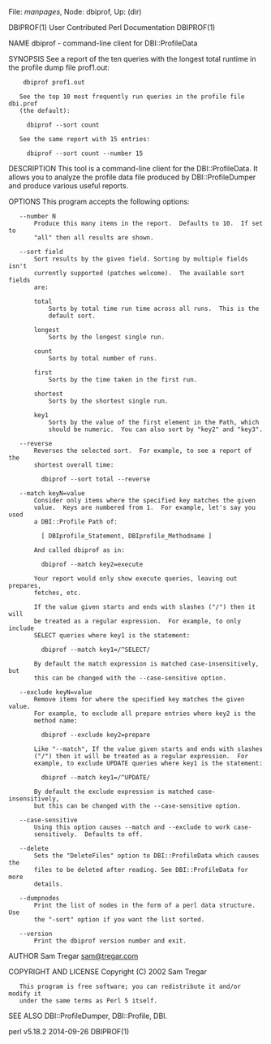 File: *manpages*,  Node: dbiprof,  Up: (dir)

DBIPROF(1)            User Contributed Perl Documentation           DBIPROF(1)



NAME
       dbiprof - command-line client for DBI::ProfileData

SYNOPSIS
       See a report of the ten queries with the longest total runtime in the
       profile dump file prof1.out:

        dbiprof prof1.out

       See the top 10 most frequently run queries in the profile file dbi.prof
       (the default):

         dbiprof --sort count

       See the same report with 15 entries:

         dbiprof --sort count --number 15

DESCRIPTION
       This tool is a command-line client for the DBI::ProfileData.  It allows
       you to analyze the profile data file produced by DBI::ProfileDumper and
       produce various useful reports.

OPTIONS
       This program accepts the following options:

       --number N
           Produce this many items in the report.  Defaults to 10.  If set to
           "all" then all results are shown.

       --sort field
           Sort results by the given field. Sorting by multiple fields isn't
           currently supported (patches welcome).  The available sort fields
           are:

           total
               Sorts by total time run time across all runs.  This is the
               default sort.

           longest
               Sorts by the longest single run.

           count
               Sorts by total number of runs.

           first
               Sorts by the time taken in the first run.

           shortest
               Sorts by the shortest single run.

           key1
               Sorts by the value of the first element in the Path, which
               should be numeric.  You can also sort by "key2" and "key3".

       --reverse
           Reverses the selected sort.  For example, to see a report of the
           shortest overall time:

             dbiprof --sort total --reverse

       --match keyN=value
           Consider only items where the specified key matches the given
           value.  Keys are numbered from 1.  For example, let's say you used
           a DBI::Profile Path of:

             [ DBIprofile_Statement, DBIprofile_Methodname ]

           And called dbiprof as in:

             dbiprof --match key2=execute

           Your report would only show execute queries, leaving out prepares,
           fetches, etc.

           If the value given starts and ends with slashes ("/") then it will
           be treated as a regular expression.  For example, to only include
           SELECT queries where key1 is the statement:

             dbiprof --match key1=/^SELECT/

           By default the match expression is matched case-insensitively, but
           this can be changed with the --case-sensitive option.

       --exclude keyN=value
           Remove items for where the specified key matches the given value.
           For example, to exclude all prepare entries where key2 is the
           method name:

             dbiprof --exclude key2=prepare

           Like "--match", If the value given starts and ends with slashes
           ("/") then it will be treated as a regular expression.  For
           example, to exclude UPDATE queries where key1 is the statement:

             dbiprof --match key1=/^UPDATE/

           By default the exclude expression is matched case-insensitively,
           but this can be changed with the --case-sensitive option.

       --case-sensitive
           Using this option causes --match and --exclude to work case-
           sensitively.  Defaults to off.

       --delete
           Sets the "DeleteFiles" option to DBI::ProfileData which causes the
           files to be deleted after reading. See DBI::ProfileData for more
           details.

       --dumpnodes
           Print the list of nodes in the form of a perl data structure.  Use
           the "-sort" option if you want the list sorted.

       --version
           Print the dbiprof version number and exit.

AUTHOR
       Sam Tregar <sam@tregar.com>

COPYRIGHT AND LICENSE
       Copyright (C) 2002 Sam Tregar

       This program is free software; you can redistribute it and/or modify it
       under the same terms as Perl 5 itself.

SEE ALSO
       DBI::ProfileDumper, DBI::Profile, DBI.



perl v5.18.2                      2014-09-26                        DBIPROF(1)
